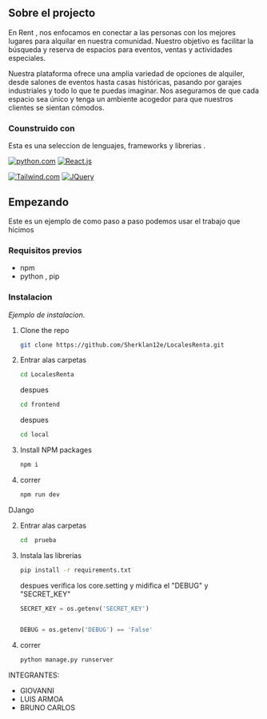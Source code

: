 ## Sobre el projecto

En Rent , nos enfocamos en conectar a las personas con los mejores lugares para alquilar en nuestra comunidad. Nuestro objetivo es facilitar la búsqueda y reserva de espacios para eventos, ventas y actividades especiales.

Nuestra plataforma ofrece una amplia variedad de opciones de alquiler, desde salones de eventos hasta casas históricas, pasando por garajes industriales y todo lo que te puedas imaginar. Nos aseguramos de que cada espacio sea único y tenga un ambiente acogedor para que nuestros clientes se sientan cómodos.

### Counstruido con

Esta es una seleccion de lenguajes, frameworks y librerias .

[![python.com]][Python-url]
[![React.js]][React-url]

[![Tailwind.com]][Tailwind-url]
[![JQuery][JQuery.com]][JQuery-url]

## Empezando

Este es un ejemplo de como paso a paso podemos usar el trabajo que hicimos

### Requisitos previos

- npm
- python , pip

### Instalacion

_Ejemplo de instalacion._

1. Clone the repo
   ```sh
   git clone https://github.com/Sherklan12e/LocalesRenta.git
   ```
2. Entrar alas carpetas
   ```sh
   cd LocalesRenta
   ```
   despues
   ```sh
   cd frontend
   ```
   despues
   ```sh
   cd local
   ```
3. Install NPM packages
   ```sh
   npm i
   ```
4. correr
   ```sh
   npm run dev
   ```

DJango

2. Entrar alas carpetas

   ```sh
   cd  prueba
   ```

3. Instala las librerias

   ```sh
   pip install -r requirements.txt
   ```

   despues
   verifica los core.setting y midifica el "DEBUG" y "SECRET_KEY"

   ```py
   SECRET_KEY = os.getenv('SECRET_KEY')


   DEBUG = os.getenv('DEBUG') == 'False'
   ```

4. correr
   ```sh
   python manage.py runserver
   ```
   <!-- MARKDOWN LINKS & IMAGES -->
   <!-- https://www.markdownguide.org/basic-syntax/#reference-style-links -->

INTEGRANTES:

- GIOVANNI
- LUIS ARMOA
- BRUNO CARLOS






[React.js]: https://img.shields.io/badge/React-20232A?style=for-the-badge&logo=react&logoColor=61DAFB
[React-url]: https://reactjs.org/
[Vue.js]: https://img.shields.io/badge/Vue.js-35495E?style=for-the-badge&logo=vuedotjs&logoColor=4FC08D
[Tailwind.com]: https://img.shields.io/badge/tailwindcss-0F172A?&logo=tailwindcss
[Python-url]: https://www.python.org
[Python.com]: https://img.shields.io/badge/python-3670A0?style=for-the-badge&logo=python&logoColor=ffdd54
[Tailwind-url]: https://getbootstrap.com
[JQuery.com]: https://img.shields.io/badge/jQuery-0769AD?style=for-the-badge&logo=jquery&logoColor=white
[JQuery-url]: https://jquery.com
